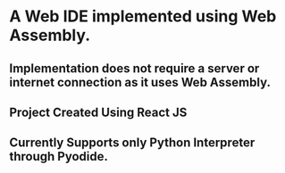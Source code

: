 # A Web IDE implemented using Web Assembly.

## Implementation does not require a server or internet connection as it uses Web Assembly.

## Project Created Using React JS

## Currently Supports only Python Interpreter through Pyodide.
